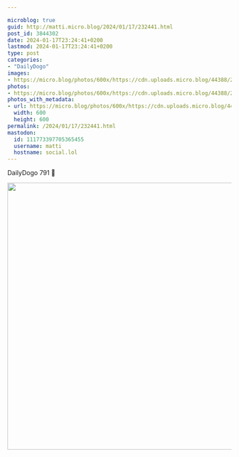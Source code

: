 ```yaml
---

microblog: true
guid: http://matti.micro.blog/2024/01/17/232441.html
post_id: 3844302
date: 2024-01-17T23:24:41+0200
lastmod: 2024-01-17T23:24:41+0200
type: post
categories:
- "DailyDogo"
images:
- https://micro.blog/photos/600x/https://cdn.uploads.micro.blog/44388/2024/49bcb6dce954485b917e88b60d2388fc.jpg
photos:
- https://micro.blog/photos/600x/https://cdn.uploads.micro.blog/44388/2024/49bcb6dce954485b917e88b60d2388fc.jpg
photos_with_metadata:
- url: https://micro.blog/photos/600x/https://cdn.uploads.micro.blog/44388/2024/49bcb6dce954485b917e88b60d2388fc.jpg
  width: 600
  height: 600
permalink: /2024/01/17/232441.html
mastodon:
  id: 111773397705365455
  username: matti
  hostname: social.lol
---
```

DailyDogo 791 🐶

<img src="https://micro.blog/photos/600x/https://blog.martin-haehnel.de/uploads/2024/49bcb6dce954485b917e88b60d2388fc.jpg" width="600" height="600" alt="" />
